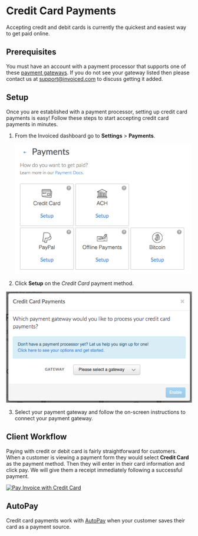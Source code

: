 # Credit Card Payments

Accepting credit and debit cards is currently the quickest and easiest way to get paid online.

## Prerequisites

You must have an account with a payment processor that supports one of these [payment gateways](gateways). If you do not see your gateway listed then please contact us at [support@invoiced.com](mailto:support@invoiced.com) to discuss getting it added.

## Setup

Once you are established with a payment processor, setting up credit card payments is easy! Follow these steps to start accepting credit card payments in minutes.

1. From the Invoiced dashboard go to **Settings** > **Payments**.

   [![Payment Settings](../img/payment-settings.png)](../img/payment-settings.png)

2. Click **Setup** on the *Credit Card* payment method.

  [![Credit Card Payments Setup](../img/credit-card-payment-setup.png)](../img/credit-card-payment-setup.png)

3. Select your payment gateway and follow the on-screen instructions to connect your payment gateway.

## Client Workflow

Paying with credit or debit card is fairly straightforward for customers. When a customer is viewing a payment form they would select **Credit Card** as the payment method. Then they will enter in their card information and click pay. We will give them a receipt immediately following a successful payment.

[![Pay Invoice with Credit Card](/docs/img/pay-invoice-credit-card.png)](/docs/img/pay-invoice-credit-card.png)

## AutoPay

Credit card payments work with [AutoPay](/docs/guides/autopay) when your customer saves their card as a payment source.